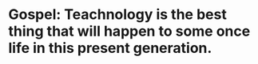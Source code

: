# Gospel: Teachnology is the best thing that will happen to some once life in this present generation.
